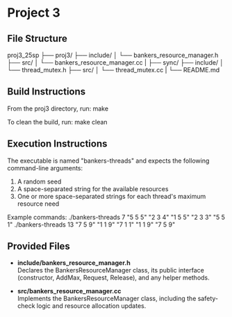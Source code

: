 # Project 3
## File Structure
proj3_25sp
├── proj3/
├── include/
│   └── bankers_resource_manager.h
├── src/
│   └── bankers_resource_manager.cc
|
├── sync/
├── include/
│   └── thread_mutex.h
├── src/
│   └── thread_mutex.cc
| 
└── README.md

## Build Instructions
From the proj3 directory, run:
  make

To clean the build, run:
  make clean

## Execution Instructions
The executable is named "bankers-threads" and expects the following command-line arguments:
1. A random seed
2. A space-separated string for the available resources
3. One or more space-separated strings for each thread's maximum resource need

Example commands:
  ./bankers-threads 7 "5 5 5" "2 3 4" "1 5 5" "2 3 3" "5 5 1"
  ./bankers-threads 13 "7 5 9" "1 1 9" "7 1 1" "1 1 9" "7 5 9"

## Provided Files
- **include/bankers_resource_manager.h**  
  Declares the BankersResourceManager class, its public interface (constructor, AddMax, Request, Release), and any helper methods.

- **src/bankers_resource_manager.cc**  
  Implements the BankersResourceManager class, including the safety-check logic and resource allocation updates.
